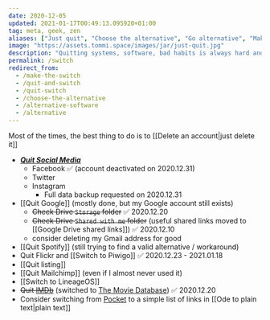 ```yaml
---
date: 2020-12-05
updated: 2021-01-17T00:49:13.095920+01:00
tag: meta, geek, zen
aliases: ["Just quit", "Choose the alternative", "Go alternative", "Make the switch"]
image: "https://assets.tommi.space/images/jar/just-quit.jpg"
description: "Quitting systems, software, bad habits is always hard and often painful. Nevertheless, if it's for the best, it's worth it. Below some of the things I'm quitting."
permalink: /switch
redirect_from:
  - /make-the-switch
  - /quit-and-switch
  - /quit-switch
  - /choose-the-alternative
  - /alternative-software
  - /alternative
---
```

<div class="blue box">
	Most of the times, the best thing to do is to [[Delete an account|just delete it]]
</div>

- [**<cite>Quit Social Media</cite>**](https://quitsocialmedia.club)
	- Facebook ✅ (account deactivated on 2020.12.31)
	- Twitter
	- Instagram
		- Full data backup requested on 2020.12.31
- [[Quit Google]] (mostly done, but my Google account still exists)
	- ~~Check Drive `Storage` folder~~ ✅ 2020.12.20
	- ~~Check Drive `Shared with me` folder~~ (useful shared links moved to [[Google Drive shared links]]) ✅ 2020\.12\.10
	- consider deleting my Gmail address for good
- [[Quit Spotify]] (still trying to find a valid alternative / workaround)
- Quit Flickr and [[Switch to Piwigo]] ✅ 2020.12.23 - 2021.01.18
- [[Quit listing]]
- [[Quit Mailchimp]] (even if I almost never used it)
- [[Switch to LineageOS]]
- ~~Quit [IMDb](https://www.imdb.com/user/ur90419107/)~~ (switched to [The Movie Database](https://www.themoviedb.org/u/xplosionmind "My account on The Movie Database")) ✅ 2020.12.20
- Consider switching from [Pocket](https://getpocket.com "Pocket") to a simple list of links in [[Ode to plain text|plain text]]
